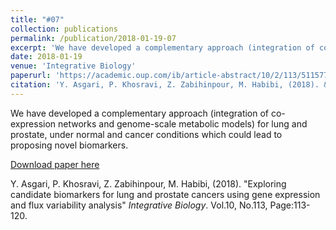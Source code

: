 ```yaml
---
title: "#07"
collection: publications
permalink: /publication/2018-01-19-07
excerpt: 'We have developed a complementary approach (integration of co-expression networks and genome-scale metabolic models) for lung and prostate, under normal and cancer conditions which could lead to proposing novel biomarkers.'
date: 2018-01-19
venue: 'Integrative Biology'
paperurl: 'https://academic.oup.com/ib/article-abstract/10/2/113/5115777'
citation: 'Y. Asgari, P. Khosravi, Z. Zabihinpour, M. Habibi, (2018). &quot;Exploring candidate biomarkers for lung and prostate cancers using gene expression and flux variability analysis&quot; <i>Integrative Biology</i>. Vol.10, No.113, Page:113-120'
---
```

We have developed a complementary approach (integration of co-expression networks and genome-scale metabolic models) for lung and prostate, under normal and cancer conditions which could lead to proposing novel biomarkers.

[Download paper here](https://academic.oup.com/ib/article-abstract/10/2/113/5115777)

Y. Asgari, P. Khosravi, Z. Zabihinpour, M. Habibi, (2018). "Exploring candidate biomarkers for lung and prostate cancers using gene expression and flux variability analysis" <i>Integrative Biology</i>. Vol.10, No.113, Page:113-120.
